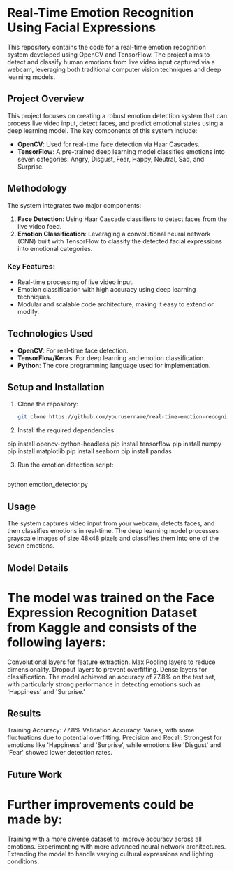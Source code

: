 # Real-Time Emotion Recognition Using Facial Expressions

This repository contains the code for a real-time emotion recognition system developed using OpenCV and TensorFlow. The project aims to detect and classify human emotions from live video input captured via a webcam, leveraging both traditional computer vision techniques and deep learning models.

## Project Overview

This project focuses on creating a robust emotion detection system that can process live video input, detect faces, and predict emotional states using a deep learning model. The key components of this system include:
- **OpenCV**: Used for real-time face detection via Haar Cascades.
- **TensorFlow**: A pre-trained deep learning model classifies emotions into seven categories: Angry, Disgust, Fear, Happy, Neutral, Sad, and Surprise.

## Methodology

The system integrates two major components:
1. **Face Detection**: Using Haar Cascade classifiers to detect faces from the live video feed.
2. **Emotion Classification**: Leveraging a convolutional neural network (CNN) built with TensorFlow to classify the detected facial expressions into emotional categories.

### Key Features:
- Real-time processing of live video input.
- Emotion classification with high accuracy using deep learning techniques.
- Modular and scalable code architecture, making it easy to extend or modify.

## Technologies Used
- **OpenCV**: For real-time face detection.
- **TensorFlow/Keras**: For deep learning and emotion classification.
- **Python**: The core programming language used for implementation.

## Setup and Installation

1. Clone the repository:
   ```bash
   git clone https://github.com/yourusername/real-time-emotion-recognition.git

2. Install the required dependencies:

  pip install opencv-python-headless
  pip install tensorflow
  pip install numpy
  pip install matplotlib
  pip install seaborn
  pip install pandas

3. Run the emotion detection script:
   ```bash
  python emotion_detector.py

## Usage
The system captures video input from your webcam, detects faces, and then classifies emotions in real-time.
The deep learning model processes grayscale images of size 48x48 pixels and classifies them into one of the seven emotions.

## Model Details
# The model was trained on the Face Expression Recognition Dataset from Kaggle and consists of the following layers:

Convolutional layers for feature extraction.
Max Pooling layers to reduce dimensionality.
Dropout layers to prevent overfitting.
Dense layers for classification.
The model achieved an accuracy of 77.8% on the test set, with particularly strong performance in detecting emotions such as 'Happiness' and 'Surprise.'

## Results
Training Accuracy: 77.8%
Validation Accuracy: Varies, with some fluctuations due to potential overfitting.
Precision and Recall: Strongest for emotions like 'Happiness' and 'Surprise', while emotions like 'Disgust' and 'Fear' showed lower detection rates.


## Future Work
# Further improvements could be made by:
Training with a more diverse dataset to improve accuracy across all emotions.
Experimenting with more advanced neural network architectures.
Extending the model to handle varying cultural expressions and lighting conditions.

